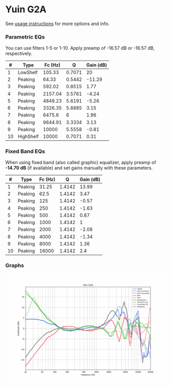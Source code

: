 # Yuin G2A
See [usage instructions](https://github.com/jaakkopasanen/AutoEq#usage) for more options and info.

### Parametric EQs
You can use filters 1-5 or 1-10. Apply preamp of -16.57 dB or -16.57 dB, respectively.

|   # | Type      |   Fc (Hz) |      Q |   Gain (dB) |
|-----|-----------|-----------|--------|-------------|
|   1 | LowShelf  |    105.33 | 0.7071 |       20    |
|   2 | Peaking   |     64.33 | 0.5442 |      -11.29 |
|   3 | Peaking   |    592.02 | 0.8515 |        1.77 |
|   4 | Peaking   |   2157.04 | 3.5761 |       -4.24 |
|   5 | Peaking   |   4849.23 | 5.6191 |       -5.26 |
|   6 | Peaking   |   3326.35 | 5.8885 |        3.15 |
|   7 | Peaking   |   6475.6  | 6      |        1.96 |
|   8 | Peaking   |   9644.91 | 3.3334 |        3.13 |
|   9 | Peaking   |  10000    | 5.5558 |       -0.81 |
|  10 | HighShelf |  10000    | 0.7071 |        0.31 |

### Fixed Band EQs
When using fixed band (also called graphic) equalizer, apply preamp of **-14.70 dB** (if available) and set gains manually with these parameters.

|   # | Type    |   Fc (Hz) |      Q |   Gain (dB) |
|-----|---------|-----------|--------|-------------|
|   1 | Peaking |     31.25 | 1.4142 |       13.99 |
|   2 | Peaking |     62.5  | 1.4142 |        3.47 |
|   3 | Peaking |    125    | 1.4142 |       -0.57 |
|   4 | Peaking |    250    | 1.4142 |       -1.63 |
|   5 | Peaking |    500    | 1.4142 |        0.87 |
|   6 | Peaking |   1000    | 1.4142 |        1    |
|   7 | Peaking |   2000    | 1.4142 |       -2.08 |
|   8 | Peaking |   4000    | 1.4142 |       -1.34 |
|   9 | Peaking |   8000    | 1.4142 |        1.36 |
|  10 | Peaking |  16000    | 1.4142 |        2.4  |

### Graphs
![](./Yuin%20G2A.png)
